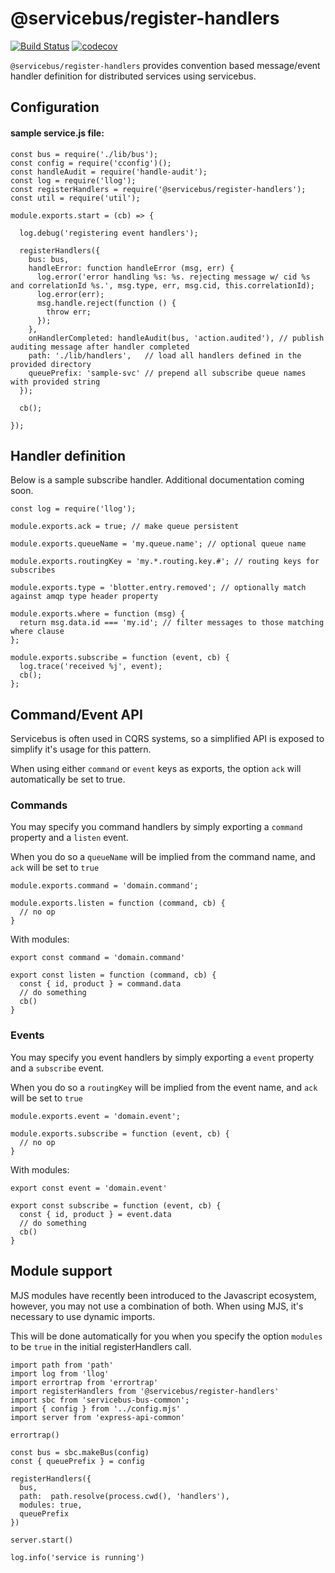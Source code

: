 # @servicebus/register-handlers
[![Build Status](https://travis-ci.org/servicebus/register-handlers.svg?branch=master)](https://travis-ci.org/servicebus/register-handlers)
[![codecov](https://codecov.io/gh/servicebus/register-handlers/branch/master/graph/badge.svg)](https://codecov.io/gh/servicebus/register-handlers)

`@servicebus/register-handlers` provides convention based message/event handler definition for distributed services using servicebus. 

## Configuration

#### sample service.js file:

```
const bus = require('./lib/bus');
const config = require('cconfig')();
const handleAudit = require('handle-audit');
const log = require('llog');
const registerHandlers = require('@servicebus/register-handlers');
const util = require('util');

module.exports.start = (cb) => {

  log.debug('registering event handlers');

  registerHandlers({
    bus: bus,
    handleError: function handleError (msg, err) {
      log.error('error handling %s: %s. rejecting message w/ cid %s and correlationId %s.', msg.type, err, msg.cid, this.correlationId);
      log.error(err);
      msg.handle.reject(function () {
        throw err;
      });
    },
    onHandlerCompleted: handleAudit(bus, 'action.audited'), // publish auditing message after handler completed
    path: './lib/handlers',   // load all handlers defined in the provided directory
    queuePrefix: 'sample-svc' // prepend all subscribe queue names with provided string
  });

  cb();

});
```

## Handler definition

Below is a sample subscribe handler. Additional documentation coming soon. 

```
const log = require('llog');

module.exports.ack = true; // make queue persistent

module.exports.queueName = 'my.queue.name'; // optional queue name

module.exports.routingKey = 'my.*.routing.key.#'; // routing keys for subscribes

module.exports.type = 'blotter.entry.removed'; // optionally match against amqp type header property

module.exports.where = function (msg) {
  return msg.data.id === 'my.id'; // filter messages to those matching where clause 
};

module.exports.subscribe = function (event, cb) {
  log.trace('received %j', event);
  cb(); 
};
```

## Command/Event API

Servicebus is often used in CQRS systems, so a simplified API is exposed to
simplify it's usage for this pattern.

When using either `command` or `event` keys as exports, the option `ack` will
automatically be set to true.

### Commands

You may specify you command handlers by simply exporting a `command` property
and a `listen` event.

When you do so a `queueName` will be implied from the command name, and `ack` will be set to `true`

```
module.exports.command = 'domain.command';

module.exports.listen = function (command, cb) {
  // no op
}
```

With modules:
```
export const command = 'domain.command'

export const listen = function (command, cb) {
  const { id, product } = command.data
  // do something
  cb()
}

```

### Events

You may specify you event handlers by simply exporting a `event` property
and a `subscribe` event.

When you do so a `routingKey` will be implied from the event name, and `ack` will be set to `true`

```
module.exports.event = 'domain.event';

module.exports.subscribe = function (event, cb) {
  // no op
}
```

With modules:
```
export const event = 'domain.event'

export const subscribe = function (event, cb) {
  const { id, product } = event.data
  // do something
  cb()
}

```

## Module support

MJS modules have recently been introduced to the Javascript ecosystem, however, you
may not use a combination of both. When using MJS, it's necessary to use dynamic imports.

This will be done automatically for you when you specify the option `modules` to be `true` in the initial registerHandlers call.

```
import path from 'path'
import log from 'llog'
import errortrap from 'errortrap'
import registerHandlers from '@servicebus/register-handlers'
import sbc from 'servicebus-bus-common';
import { config } from '../config.mjs'
import server from 'express-api-common'

errortrap()

const bus = sbc.makeBus(config)
const { queuePrefix } = config

registerHandlers({
  bus,
  path:  path.resolve(process.cwd(), 'handlers'),
  modules: true,
  queuePrefix
})

server.start()

log.info('service is running')
```